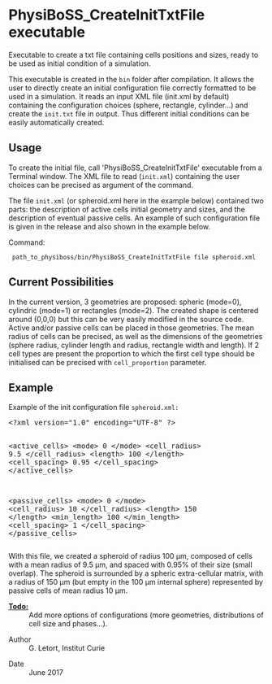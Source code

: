 <h1>PhysiBoSS_CreateInitTxtFile executable </h1>


<div class="textblock"><p>Executable to create a txt file containing cells positions and sizes, ready to be used as initial condition of a simulation.</p>
<p>This executable is created in the <code>bin</code> folder after compilation. It allows the user to directly create an initial configuration file correctly formatted to be used in a simulation. It reads an input XML file (init.xml by default) containing the configuration choices (sphere, rectangle, cylinder...) and create the <code>init.txt</code> file in output. Thus different initial conditions can be easily automatically created.</p>

<h2><a class="anchor" id="usage"></a> Usage</h2>
<p>To create the initial file, call 'PhysiBoSS_CreateInitTxtFile' executable from a Terminal window. The XML file to read (<code>init.xml</code>) containing the user choices can be precised as argument of the command.</p>
<p>The file <code>init.xml</code> (or spheroid.xml here in the example below) contained two parts: the description of active cells initial geometry and sizes, and the description of eventual passive cells. An example of such configuration file is given in the release and also shown in the example below.</p>

<p>Command: <br/> </p>
<code> path_to_physiboss/bin/PhysiBoSS_CreateInitTxtFile file spheroid.xml </code>

<h2><a class="anchor" id="e"></a>Current Possibilities</h2>
<p>In the current version, 3 geometries are proposed: spheric (mode=0), cylindric (mode=1) or rectangles (mode=2). The created shape is centered around (0,0,0) but this can be very easily modified in the source code. Active and/or passive cells can be placed in those geometries. The mean radius of cells can be precised, as well as the dimensions of the geometries (sphere radius, cylinder length and radius, rectangle width and length). If 2 cell types are present the proportion to which the first cell type should be initialised can be precised with <code>cell_proportion</code> parameter.</p>

<h2><a class="anchor" id="ex"></a> Example</h2>

<p>Example of the init configuration file <code>spheroid.xml:</code> </p>
<pre class="fragment">&lt;?xml version="1.0" encoding="UTF-8" ?&gt;

&lt;active_cells&gt;
        &lt;mode&gt; 0 &lt;/mode&gt;
        &lt;cell_radius&gt; 9.5 &lt;/cell_radius&gt;
        &lt;length&gt; 100 &lt;/length&gt;
        &lt;cell_spacing&gt; 0.95 &lt;/cell_spacing&gt;
&lt;/active_cells&gt;

&lt;passive_cells&gt;
        &lt;mode&gt; 0 &lt;/mode&gt;
        &lt;cell_radius&gt; 10 &lt;/cell_radius&gt;
        &lt;length&gt; 150 &lt;/length&gt;
        &lt;min_length&gt; 100 &lt;/min_length&gt;
        &lt;cell_spacing&gt; 1 &lt;/cell_spacing&gt;
&lt;/passive_cells&gt;</pre><p> With this file, we created a spheroid of radius 100 µm, composed of cells with a mean radius of 9.5 µm, and spaced with 0.95% of their size (small overlap). The spheroid is surrounded by a spheric extra-cellular matrix, with a radius of 150 µm (but empty in the 100 µm internal sphere) represented by passive cells of mean radius 10 µm.</p>
<dl class="todo"><dt><b><a class="el" href="todo.html#_todo000013">Todo:</a></b></dt><dd>Add more options of configurations (more geometries, distributions of cell size and phases...). </dd></dl>
<dl class="section author"><dt>Author</dt><dd>G. Letort, Institut Curie </dd></dl>
<dl class="section date"><dt>Date</dt><dd>June 2017 </dd></dl>
</div>
